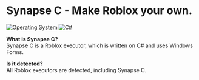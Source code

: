# Synapse C - Make Roblox your own.
[![Operating System](https://custom-icon-badges.demolab.com/badge/Windows-0078D6?logo=windows11&logoColor=white)](https://microsoft.com/windows)
[![C#](https://custom-icon-badges.demolab.com/badge/C%23-%23239120.svg?logo=cshrp&logoColor=white)]([https://csharp.com](https://learn.microsoft.com/en-us/dotnet/csharp/))

**What is Synapse C?**\
Synapse C is a Roblox executor, which is written on C# and uses Windows Forms.

**Is it detected?**\
All Roblox executors are detected, including Synapse C.
